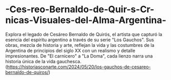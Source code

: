 # -Ces-reo-Bernaldo-de-Quir-s-Cr-nicas-Visuales-del-Alma-Argentina-
Explora el legado de Cesáreo Bernaldo de Quirós, el artista que capturó la esencia del espíritu argentino a través de su serie "Los Gauchos". Sus obras, mezcla de historia y arte, reflejan la vida y las costumbres de la Argentina de principios del siglo XX con un realismo y detalle impresionantes. De "El carnicero" a "La Doma", cada lienzo narra una historia única de la vida gauchesca.
(https://historiasconarte.com/2024/05/20/los-gauchos-de-cesareo-bernaldo-de-quiros/)
